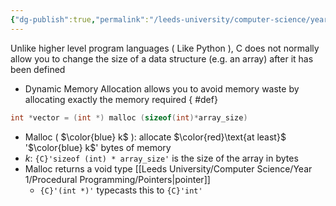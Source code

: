 ```yaml
---
{"dg-publish":true,"permalink":"/leeds-university/computer-science/year-1/procedural-programming/dynamic-memory-allocation/"}
---
```


Unlike higher level program languages ( Like Python ), C does not normally allow you to change the size of a data structure (e.g. an array) after it has been defined
- Dynamic Memory Allocation allows you to avoid memory waste by allocating exactly the memory required
{ #def}

```C
int *vector = (int *) malloc (sizeof(int)*array_size)
```
- Malloc ( $\color{blue} k$ ): allocate $\color{red}\text{at least}$ '$\color{blue} k$' bytes of memory
- $k$: `{C}'sizeof (int) * array_size'` is the size of the array in bytes
- Malloc returns a void type [[Leeds University/Computer Science/Year 1/Procedural Programming/Pointers\|pointer]]
	- `{C}'(int *)'` typecasts this to `{C}'int'`
